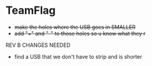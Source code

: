 # TeamFlag


* ~~make the holes where the USB goes in SMALLER~~
* ~~add "+" and "-" to those holes so u know what they r~~

REV B CHANGES NEEDED
* find a USB that we don't have to strip and is shorter
